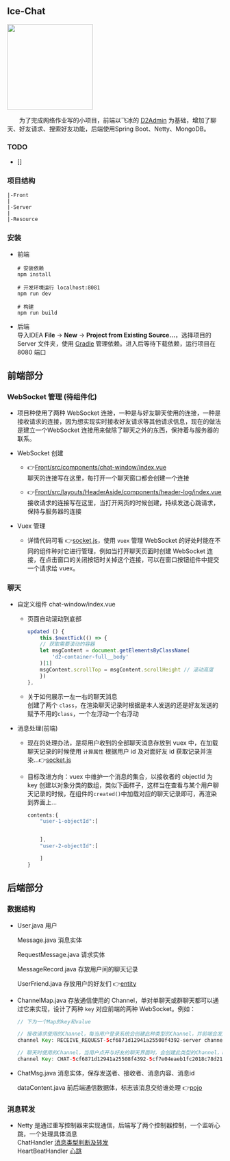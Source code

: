 ## Ice-Chat 

<a href="https://github.com/d2-projects/d2-admin" target="_blank"><img src="https://raw.githubusercontent.com/FairyEver/d2-admin/master/doc/image/d2-admin@2x.png" width="200"></a>

&emsp;&emsp;为了完成网络作业写的小项目，前端以飞冰的 [D2Admin](https://github.com/d2-projects/d2-admin) 为基础，增加了聊天、好友请求、搜索好友功能，后端使用Spring Boot、Netty、MongoDB。


### TODO
- [] 

### 项目结构
```
|-Front
|
|-Server
|
|-Resource
```

### 安装
- 前端
    ```
    # 安装依赖
    npm install

    # 开发环境运行 localhost:8081
    npm run dev

    # 构建
    npm run build
    ```
- 后端  
导入IDEA **File** -> **New** -> **Project from Existing Source...**，选择项目的 Server 文件夹，使用 [Gradle](https://gradle.org/) 管理依赖。进入后等待下载依赖，运行项目在 8080 端口

## 前端部分

### WebSocket 管理 (待组件化)
- 项目种使用了两种 WebSocket 连接，一种是与好友聊天使用的连接，一种是接收请求的连接，因为想实现实时接收好友请求等其他请求信息，现在的做法是建立一个WebSocket 连接用来做除了聊天之外的东西，保持着与服务器的联系。

- WebSocket 创建

    - 👉[Front/src/components/chat-window/index.vue]()  
    聊天的连接写在这里，每打开一个聊天窗口都会创建一个连接

    - 👉[Front/src/layouts/HeaderAside/components/header-log/index.vue]()
    接收请求的连接写在这里，当打开网页的时候创建，持续发送心跳请求，保持与服务器的连接

- Vuex 管理

    - 详情代码可看 👉[socket.js](https://github.com/SeekerandLo/Ice-Chat/blob/develop/Front/src/store/modules/d2admin/modules/socket.js)，使用 `vuex` 管理 WebSocket 的好处时能在不同的组件种对它进行管理，例如当打开聊天页面时创建 WebSocket 连接，在点击窗口的关闭按钮时关掉这个连接，可以在窗口按钮组件中提交一个请求给 vuex。    

### 聊天
- 自定义组件 chat-window/index.vue
  - 页面自动滚动到底部
      ```js
      updated () {
          this.$nextTick(() => {
          // 获取需要滚动的容器    
          let msgContent = document.getElementsByClassName(
              'd2-container-full__body'
          )[1]
          msgContent.scrollTop = msgContent.scrollHeight // 滚动高度
          })
      },
      ```

  - 关于如何展示一左一右的聊天消息  
  创建了两个 `class`，在渲染聊天记录时根据是本人发送的还是好友发送的赋予不用的`class`，一个左浮动一个右浮动

- 消息处理(前端)  
  - 现在的处理办法，是将用户收到的全部聊天消息存放到 vuex 中，在加载聊天记录的时候使用 `计算属性` 根据用户 id 及对面好友 id 获取记录并渲染...👉[socket.js](https://github.com/SeekerandLo/Ice-Chat/blob/develop/Front/src/store/modules/d2admin/modules/socket.js)

  - 目标改进方向：vuex 中维护一个消息的集合，以接收者的 objectId 为 key 创建以对象分类的数组，类似下面样子，这样当在查看与某个用户聊天记录的时候，在组件的`created()`中加载对应的聊天记录即可，再渲染到界面上...
      ```js
      contents:{
          "user-1-objectId":[


          ],
          "user-2-objectId":[

          ]
      }
      ```
## 后端部分

### 数据结构
- User.java 用户  

  Message.java 消息实体  

  RequestMessage.java 请求实体  
  
  MessageRecord.java 存放用户间的聊天记录  
  
  UserFriend.java 存放用户的好友们  👉[entity](https://github.com/SeekerandLo/Ice-Chat/tree/develop/Server/src/main/java/com/liy/chat/entity)

- ChannelMap.java 存放通信使用的 Channel，单对单聊天或群聊天都可以通过它来实现，设计了两种 `key` 对应前端的两种 WebSocket。例如：
  ```java
  // 下为一个Map的key和value
  
  // 接收请求使用的Channel，每当用户登录系统会创建此种类型的Channel，并前端会发送心跳保持此Channel的生命
  channel Key: RECEIVE_REQUEST-5cf6871d12941a25508f4392-server channel Value: [id: 0xf688d04f, L:/127.0.0.1:8088 - R:/127.0.0.1:57057]

  // 聊天时使用的Channel，当用户点开与好友的聊天界面时，会创建此类型的Channel，key 的命名规则为 CHAT - 发送者id - 接收者id 
  channel Key: CHAT-5cf6871d12941a25508f4392-5cf7e04eaeb1fc2018c78d21 channel Value: [id: 0xf81d3b67, L:/127.0.0.1:8088 - R:/127.0.0.1:57073]
  ```
- ChatMsg.java 消息实体，保存发送者、接收者、消息内容、消息id

  dataContent.java  前后端通信数据体，标志该消息交给谁处理  👉[pojo](https://github.com/SeekerandLo/Ice-Chat/tree/develop/Server/src/main/java/com/liy/chat/netty/pojo)

### 消息转发
- Netty 是通过重写控制器来实现通信，后端写了两个控制器控制，一个监听心跳，一个处理具体消息  
  ChatHandler [消息类型判断及转发](https://github.com/SeekerandLo/Ice-Chat/blob/develop/Server/src/main/java/com/liy/chat/netty/handler/ChatHandler.java)   
  HeartBeatHandler [心跳](https://github.com/SeekerandLo/Ice-Chat/blob/develop/Server/src/main/java/com/liy/chat/netty/handler/HeartBeatHandler.java)